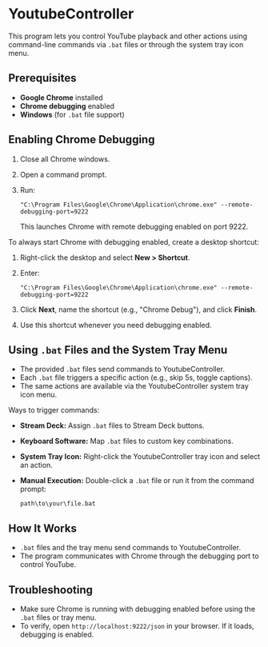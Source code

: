# YoutubeController

This program lets you control YouTube playback and other actions using command-line commands via `.bat` files or through the system tray icon menu.

## Prerequisites

- **Google Chrome** installed
- **Chrome debugging** enabled
- **Windows** (for `.bat` file support)

## Enabling Chrome Debugging

1. Close all Chrome windows.
2. Open a command prompt.
3. Run:

    ```
    "C:\Program Files\Google\Chrome\Application\chrome.exe" --remote-debugging-port=9222
    ```

    This launches Chrome with remote debugging enabled on port 9222.

To always start Chrome with debugging enabled, create a desktop shortcut:

1. Right-click the desktop and select **New > Shortcut**.
2. Enter:

    ```
    "C:\Program Files\Google\Chrome\Application\chrome.exe" --remote-debugging-port=9222
    ```

3. Click **Next**, name the shortcut (e.g., "Chrome Debug"), and click **Finish**.
4. Use this shortcut whenever you need debugging enabled.

## Using `.bat` Files and the System Tray Menu

- The provided `.bat` files send commands to YoutubeController.
- Each `.bat` file triggers a specific action (e.g., skip 5s, toggle captions).
- The same actions are available via the YoutubeController system tray icon menu.

Ways to trigger commands:
- **Stream Deck:** Assign `.bat` files to Stream Deck buttons.
- **Keyboard Software:** Map `.bat` files to custom key combinations.
- **System Tray Icon:** Right-click the YoutubeController tray icon and select an action.
- **Manual Execution:** Double-click a `.bat` file or run it from the command prompt:

    ```
    path\to\your\file.bat
    ```

## How It Works

- `.bat` files and the tray menu send commands to YoutubeController.
- The program communicates with Chrome through the debugging port to control YouTube.

## Troubleshooting

- Make sure Chrome is running with debugging enabled before using the `.bat` files or tray menu.
- To verify, open `http://localhost:9222/json` in your browser. If it loads, debugging is enabled.